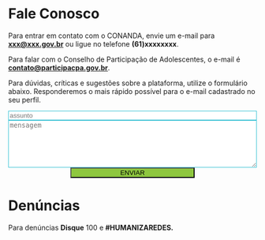 # Fale Conosco

Para entrar em contato com o CONANDA, envie um e-mail para <b>xxx@xxx.gov.br</b> ou ligue no telefone <b>(61)xxxxxxxx</b>.

Para falar com o Conselho de Participação de Adolescentes, o e-mail é <b>contato@participacpa.gov.br</b>.

Para dúvidas, críticas e sugestões sobre a plataforma, utilize o formulário abaixo. Responderemos o mais rápido possível para o e-mail cadastrado no seu perfil.


<form id="emailsending-form" onsubmit="return sendEmail()" style="display: flex; justify-content: center; flex-direction: column;">
    <input id="subject" type="text" placeholder="assunto" style="border: 1px solid #30BFD3" />
    <textarea id="message" rows="6" cols="50" placeholder="mensagem" style="border: 1px solid #30BFD3"></textarea>
    <input type="submit" class="Button" value="ENVIAR" style="margin: 0 auto; width: 50%; background-color: #8EC73F;"/>
</form>

# Denúncias

Para denúncias <b>Disque</b> 100 e <b>#HUMANIZAREDES.</b>

<script>
    function sendEmail() {
        console.log($("#subject").val());
        console.log($("#message").val());

        const sucessMessage = 
        `
            <div style="padding: 10px;
            border: 1px solid #30BFD3;
            border-radius: 12px; 
            text-align: center;">
            <i class="fas fa-envelope fa-3x" style="background-color: #8EC73F; color: #fff; padding: 8px; border-radius: 12px;"></i>
            <p>
                Obrigada. Sua mensagem foi enviada com sucesso! 
                Responderemos o mais rápido o possível
            </p>
            </div>
        `

        $('#emailsending-form').replaceWith(sucessMessage);


        return false;
    }
</script>